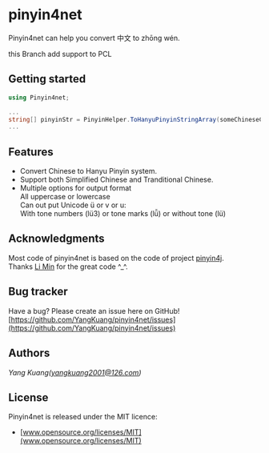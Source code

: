 ﻿pinyin4net
=============================================

Pinyin4net can help you convert 中文 to zhōng wén.

this Branch add support to PCL 

Getting started
---------------------------------------------

```C#
using Pinyin4net;  

...  
string[] pinyinStr = PinyinHelper.ToHanyuPinyinStringArray(someChineseChar);  
...  
```

Features
---------------------------------------------

* Convert Chinese to Hanyu Pinyin system.
* Support both Simplified Chinese and Tranditional Chinese.
* Multiple options for output format  
		All uppercase or lowercase  
		Can out put Unicode ü or v or u:  
		With tone numbers (lü3) or tone marks (lǚ) or without tone (lü)  

Acknowledgments 
---------------------------------------------

Most code of pinyin4net is based on the code of project [pinyin4j](http://pinyin4j.sourceforge.net/).   
Thanks [Li Min](http://www.eng.nus.edu.sg/LCEL/people/limin/) for the great code ^_^.

Bug tracker
---------------------------------------------

Have a bug? Please create an issue here on GitHub!  
[https://github.com/YangKuang/pinyin4net/issues](https://github.com/YangKuang/pinyin4net/issues)

Authors
---------------------------------------------

*Yang Kuang(yangkuang2001@126.com)*

License
---------------------------------------------

Pinyin4net is released under the MIT licence:  
* [www.opensource.org/licenses/MIT](www.opensource.org/licenses/MIT)

